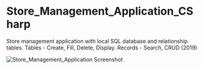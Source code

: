 # Store_Management_Application_CSharp
Store management application with local SQL database and relationship tables. Tables - Create, Fill, Delete, Display. Records - Search, CRUD (2019)

![Store_Management_Application Screenshot](https://github.com/creeren/Store_Management_Application_CSharp/edit/main/application.jpg)
